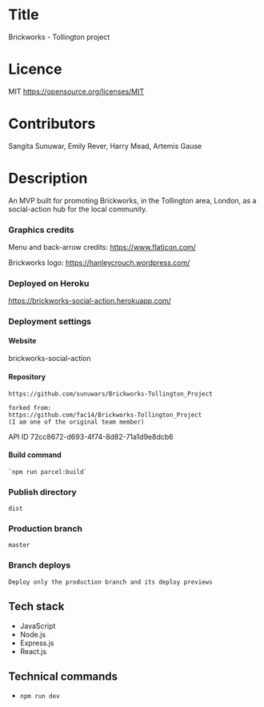 # Title
Brickworks - Tollington project

# Licence
MIT https://opensource.org/licenses/MIT

# Contributors
Sangita Sunuwar,
Emily Rever,
Harry Mead,
Artemis Gause

# Description
An MVP built for promoting Brickworks, in the Tollington area, London, as a social-action hub for the local community.

### Graphics credits
Menu and back-arrow credits: https://www.flaticon.com/

Brickworks logo: https://hanleycrouch.wordpress.com/


### Deployed on Heroku
https://brickworks-social-action.herokuapp.com/


### Deployment settings

#### Website
brickworks-social-action    

#### Repository
    https://github.com/sunuwars/Brickworks-Tollington_Project
    
    forked from:
    https://github.com/fac14/Brickworks-Tollington_Project
    (I am one of the original team member)
    
API ID
    72cc8672-d693-4f74-8d82-71a1d9e8dcb6



#### Build command
    `npm run parcel:build`

### Publish directory
    dist

### Production branch
    master

### Branch deploys
    Deploy only the production branch and its deploy previews

## Tech stack
* JavaScript
* Node.js
* Express.js
* React.js

## Technical commands
* `npm run dev`
